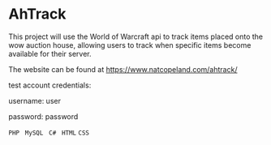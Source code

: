 # AhTrack

This project will use the World of Warcraft api to track items placed onto the wow auction house, allowing users to track when specific items become available for their server.

The website can be found at https://www.natcopeland.com/ahtrack/

test account credentials:

username: user

password: password

``
PHP ``
``
MySQL``
``
C#``
``
HTML``
``
CSS
``
